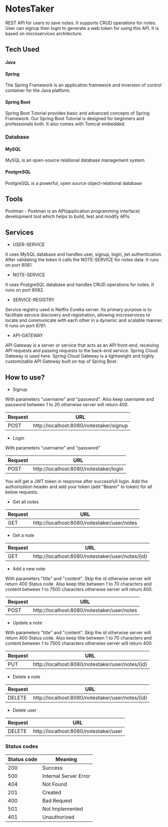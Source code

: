 # NotesTaker

REST API for users to save notes. It supports CRUD operations for notes. User can signup then login to generate a web token for using this API. It is based on microservices architecture.

## Tech Used

#### Java

#### Spring 
The Spring Framework is an application framework and inversion of control container for the Java platform.

#### Spring Boot
Spring Boot Tutorial provides basic and advanced concepts of Spring Framework. Our Spring Boot Tutorial is designed for beginners and professionals both. It also comes with Tomcat embedded.

### Database

#### MySQL

MySQL is an open-source relational database management system

#### PostgreSQL

PostgreSQL is a powerful, open source object-relational database

## Tools

Postman - Postman is an API(application programming interface) development tool which helps to build, test and modify APIs

## Services

* USER-SERVICE

It uses MySQL database and handles user, signup, login, jwt authentication. After validating the token it calls the NOTE-SERVICE for notes data. it runs on port 8081.

* NOTE-SERVICE

It uses PostgreSQL database and handles CRUD operations for notes. It runs on port 8082.

* SERVICE-REGISTRY

Service registry used is Netflix Eureka server. Its primary purpose is to facilitate service discovery and registration, allowing microservices to locate and communicate with each other in a dynamic and scalable manner. It runs on port 8761.

* API-GATEWAY

API Gateway is a server or service that acts as an API front-end, receiving API requests and passing requests to the back-end service. Spring Cloud Gateway is used here. Spring Cloud Gateway is a lightweight and highly customizable API Gateway built on top of Spring Boot.

## How to use?

* Signup

With parameters "username" and "password". Also keep username and password between 1 to 20 otherwise server will return 400.

| Request | URL                                   | 
| ------- | ------------------------------------- | 
| POST    | http://localhost:8080/notestaker/signup |

* Login

With parameters "username" and "password"

| Request | URL                                  |
|---------|------------------------------------- |
| POST    | http://localhost:8080/notestaker/login |


You will get a JWT token in response after successfull login. Add the authorization header and add your token (add "Bearer" to token) for all below requests.

* Get all notes

| Request | URL                                       |
|---------|------------------------------------------ |
| GET     | http://localhost:8080/notestaker/user/notes |

* Get a note

| Request | URL                                            |
|---------|----------------------------------------------- |
| GET     | http://localhost:8080/notestaker/user/notes/{id} |

* Add a new note

With parameters "title" and "content". Skip the id otherwise server will return 400 Status code. Also keep title between 1 to 70 characters and content between 1 to 7500 characters otherwise server will return 400.

| Request | URL                                       |
|---------|------------------------------------------ |
| POST    | http://localhost:8080/notestaker/user/notes |

* Update a note

With parameters "title" and "content". Skip the id otherwise server will return 400 Status code. Also keep title between 1 to 70 characters and content between 1 to 7500 characters otherwise server will return 400.

| Request | URL                                            |
|---------|----------------------------------------------- |
| PUT     | http://localhost:8080/notestaker/user/notes/{id} |

* Delete a note

| Request | URL                                            |
|---------|----------------------------------------------- |
| DELETE  | http://localhost:8080/notestaker/user/notes/{id} |

* Delete user

| Request | URL                                 |
|---------|------------------------------------ |
| DELETE  | http://localhost:8080/notestaker/user |

### Status codes

| Status code | Meaning               |
| ----------- | --------------------- |
| 200         | Success               |
| 500         | Internal Server Error |
| 404         | Not Found             |
| 201         | Created               |
| 400         | Bad Request           |
| 501         | Not Implemented       |
| 401         | Unauthorized          |
